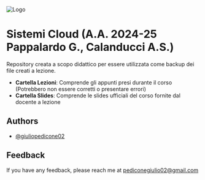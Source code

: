 ![Logo](https://images.squarespace-cdn.com/content/v1/60056c48dfad4a3649200fc0/1613294634908-3HTA3TR74HYYSNEIZSIJ/UniCT-Logo.jpg?format=1000w)

# Sistemi Cloud (A.A. 2024-25 Pappalardo G., Calanducci A.S.)

Repository creata a scopo didattico per essere utilizzata come backup dei file creati a lezione.

<!-- * **Cartella Esercizi**: Comprende gli esercizi svolti durante il corso (Soluzioni personali, potrebbero non essere corretti o presentare errori) -->

- **Cartella Lezioni**: Comprende gli appunti presi durante il corso (Potrebbero non essere corretti o presentare errori)
- **Cartella Slides**: Comprende le slides ufficiali del corso fornite dal docente a lezione

## Authors

- [@giuliopedicone02](https://www.github.com/giuliopedicone02)

## Feedback

If you have any feedback, please reach me at pediconegiulio02@gmail.com

